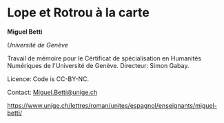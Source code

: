 # Lope et Rotrou à la carte

**Miguel Betti**

*Université de Genève*

Travail de mémoire pour le Cértificat de spécialisation en Humanités Numériques de l'Université de Genève. Directeur: Simon Gabay.

Licence: Code is CC-BY-NC.


Contact: Miguel.Betti@unige.ch

https://www.unige.ch/lettres/roman/unites/espagnol/enseignants/miguel-betti/
